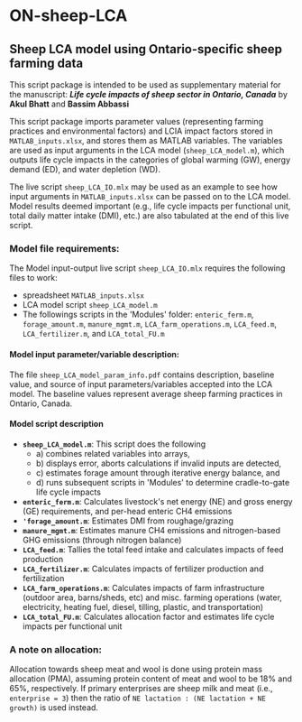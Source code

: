 # ON-sheep-LCA
## Sheep LCA model using Ontario-specific sheep farming data

This script package is intended to be used as supplementary material for the manuscript: ***Life cycle impacts of sheep sector in Ontario, Canada*** by **Akul Bhatt** and **Bassim Abbassi**

This script package imports parameter values (representing farming practices and environmental factors) and LCIA impact factors stored in `MATLAB_inputs.xlsx`, and stores them as MATLAB variables. The variables are used as input arguments in the LCA model (`sheep_LCA_model.m`), which outputs life cycle impacts in the categories of global warming (GW), energy demand (ED), and water depletion (WD). 
 
The live script `sheep_LCA_IO.mlx` may be used as an example to see how input arguments in `MATLAB_inputs.xlsx` can be passed on to the LCA model. Model results deemed important (e.g., life cycle impacts per functional unit, total daily matter intake (DMI), etc.) are also tabulated at the end of this live script. 

### Model file requirements:
The Model input-output live script `sheep_LCA_IO.mlx` requires the following files to work:
- spreadsheet `MATLAB_inputs.xlsx`
- LCA model script `sheep_LCA_model.m`
- The followings scripts in the 'Modules' folder: `enteric_ferm.m`, `forage_amount.m`, `manure_mgmt.m`, `LCA_farm_operations.m`, `LCA_feed.m`, `LCA_fertilizer.m`, and `LCA_total_FU.m`

#### Model input parameter/variable description:
The file `sheep_LCA_model_param_info.pdf` contains description, baseline value, and source of input parameters/variables accepted into the LCA model. The baseline values represent average sheep farming practices in Ontario, Canada.

#### Model script description
- **`sheep_LCA_model.m`**: This script does the following 
   - a) combines related variables into arrays, 
   - b) displays error, aborts calculations if invalid inputs are detected, 
   - c) estimates forage amount through iterative energy balance, and
   - d) runs subsequent scripts in 'Modules' to determine cradle-to-gate life cycle impacts
- **`enteric_ferm.m`**: Calculates livestock's net energy (NE) and gross energy (GE) requirements, and per-head enteric CH4 emissions
- **`'forage_amount.m`**: Estimates DMI from roughage/grazing
- **`manure_mgmt.m`**: Estimates manure CH4 emissions and nitrogen-based GHG emissions (through nitrogen balance)
- **`LCA_feed.m`**: Tallies the total feed intake and calculates impacts of feed production
- **`LCA_fertilizer.m`**: Calculates impacts of fertilizer production and fertilization
- **`LCA_farm_operations.m`**: Calculates impacts of farm infrastructure (outdoor area, barns/sheds, etc) and misc. farming operations (water, electricity, heating fuel, diesel, tilling, plastic, and transportation)
- **`LCA_total_FU.m`**: Calculates allocation factor and estimates life cycle impacts per functional unit

### A note on allocation:
Allocation towards sheep meat and wool is done using protein mass allocation (PMA), assuming protein content of meat and wool to be 18% and 65%, respectively. If primary enterprises are sheep milk and meat (i.e., `enterprise = 3`) then the ratio of `NE lactation : (NE lactation + NE growth)` is used instead.
